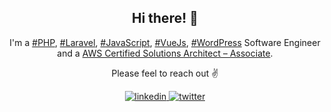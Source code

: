 <div align="center">
<h2> Hi there! 👋</h2>

I'm a [#PHP](https://github.com/topics/php), [#Laravel](https://github.com/topics/laravel), [#JavaScript](https://github.com/topics/javascript), [#VueJs](https://github.com/topics/vuejs), [#WordPress](https://github.com/topics/wordpress) Software Engineer and a [AWS Certified Solutions Architect – Associate](https://www.credly.com/badges/61508458-0369-4c48-8cc3-61e3b7f6d3fe/public_url).
<br />

Please feel to reach out ✌️

<a href="https://linkedin.com/in/aglipanci" target="_blank">
<img src=https://img.shields.io/badge/linkedin-%2300acee.svg?color=405DE6&style=for-the-badge&logo=linkedin&logoColor=white alt=linkedin style="margin-bottom: 5px;" />
</a>
<a href="https://twitter.com/aglipanci" target="_blank">
<img src=https://img.shields.io/badge/twitter-%2300acee.svg?color=1DA1F2&style=for-the-badge&logo=twitter&logoColor=white alt=twitter style="margin-bottom: 5px;" />
</a>
